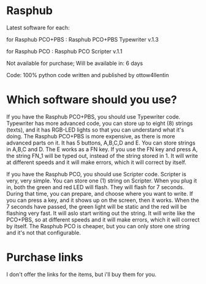 # Rasphub

Latest software for each:

for Rasphub PCO+PBS : Rasphub PCO+PBS Typewriter v.1.3

for Rasphub PCO : Rasphub PCO Scripter v.1.1

Not available for purchase;
Will be available in: 6 days

Code: 100% python
code written and published by ottow4llentin

# Which software should you use?
If you have the Rasphub PCO+PBS, you should use Typewriter code. Typewriter has more advanced code, you can store up to eight (8) strings (texts), and it has RGB-LED lights so that you can understand what it's doing. The Rasphub PCO+PBS is more expensive, as there is more advanced parts on it. It has 5 buttons, A,B,C,D and E. You can store strings in A,B,C and D. The E works as a FN key. If you use the FN key and press A, the string FN_1 will be typed out, instead of the string stored in 1. It will write at different speeds and it will make errors, which it will correct by itself.

If you have the Rasphub PCO, you should use Scripter code. Scripter is very, very simple. You can store one (1) string on Scripter. When you plug it in, both the green and red LED will flash. They will flash for 7 seconds. During that time, you can prepare, and choose where you want to write. If you can press a key, and it shows up on the screen, then it works. When the 7 seconds have passed, the green light will be static and the red will be flashing very fast. It will aslo start writing out the string. It will write like the PCO+PBS, so at different speeds and it will make errors, which it will correct by itself.
The Rasphub PCO is cheaper, but you can only store one string and it's not that configurable.

# Purchase links

I don't offer the links for the items, but i'll buy them for you.




